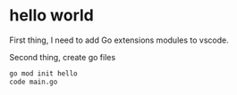 # hello world

First thing, I need to add Go extensions modules to vscode.

Second thing, create go files

```bash
go mod init hello
code main.go
```
